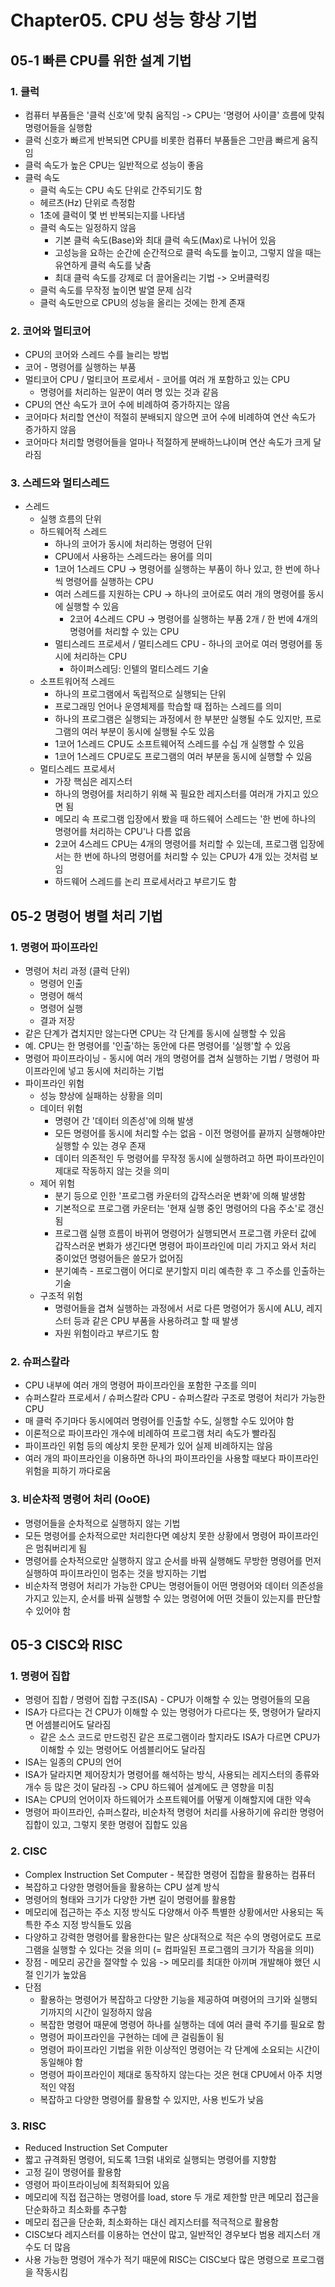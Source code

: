 # Chapter05. CPU 성능 향상 기법

## 05-1 빠른 CPU를 위한 설계 기법

### 1. 클럭

- 컴퓨터 부품들은 '클럭 신호'에 맞춰 움직임 -> CPU는 '명령어 사이클' 흐름에 맞춰 명령어들을 실행함
- 클럭 신호가 빠르게 반복되면 CPU를 비롯한 컴퓨터 부품들은 그만큼 빠르게 움직임
- 클럭 속도가 높은 CPU는 일반적으로 성능이 좋음
- 클럭 속도
  - 클럭 속도는 CPU 속도 단위로 간주되기도 함
  - 헤르츠(Hz) 단위로 측정함
  - 1초에 클럭이 몇 번 반복되는지를 나타냄
  - 클럭 속도는 일정하지 않음
    - 기본 클럭 속도(Base)와 최대 클럭 속도(Max)로 나뉘어 있음
    - 고성능을 요하는 순간에 순간적으로 클럭 속도를 높이고, 그렇지 않을 때는 유연하게 클럭 속도를 낮춤
    - 최대 클럭 속도를 강제로 더 끌어올리는 기법 -> 오버클럭킹
  - 클럭 속도를 무작정 높이면 발열 문제 심각
  - 클럭 속도만으로 CPU의 성능을 올리는 것에는 한계 존재

### 2. 코어와 멀티코어

- CPU의 코어와 스레드 수를 늘리는 방법
- 코어 - 명령어를 실행하는 부품
- 멀티코어 CPU / 멀티코어 프로세서 - 코어를 여러 개 포함하고 있는 CPU
  - 명령어를 처리하는 일꾼이 여러 명 있는 것과 같음
- CPU의 연산 속도가 코어 수에 비례하여 증가하지는 않음
- 코어마다 처리할 연산이 적절히 분배되지 않으면 코어 수에 비례하여 연산 속도가 증가하지 않음
- 코어마다 처리할 명령어들을 얼마나 적절하게 분배하느냐이며 연산 속도가 크게 달라짐

### 3. 스레드와 멀티스레드

- 스레드
  - 실행 흐름의 단위
  - 하드웨어적 스레드
    - 하나의 코어가 동시에 처리하는 명령어 단위
    - CPU에서 사용하는 스레드라는 용어를 의미
    - 1코어 1스레드 CPU -> 명령어를 실행하는 부품이 하나 있고, 한 번에 하나씩 명령어를 실행하는 CPU
    - 여러 스레드를 지원하는 CPU -> 하나의 코어로도 여러 개의 명령어를 동시에 실행할 수 있음
      - 2코어 4스레드 CPU -> 명령어를 실행하는 부품 2개 / 한 번에 4개의 명령어를 처리할 수 있는 CPU
    - 멀티스레드 프로세서 / 멀티스레드 CPU - 하나의 코어로 여러 명령어를 동시에 처리하는 CPU
      - 하이퍼스레딩: 인텔의 멀티스레드 기술
  - 소프트워어적 스레드
    - 하나의 프로그램에서 독립적으로 실행되는 단위
    - 프로그래밍 언어나 운영체제를 학습할 때 접하는 스레드를 의미
    - 하나의 프로그램은 실행되는 과정에서 한 부분만 실행될 수도 있지만, 프로그램의 여러 부분이 동시에 실행될 수도 있음
    - 1코어 1스레드 CPU도 소프트웨어적 스레드를 수십 개 실행할 수 있음
    - 1코어 1스레드 CPU로도 프로그램의 여러 부분을 동시에 실행할 수 있음
  - 멀티스레드 프로세서
    - 가장 핵심은 레지스터
    - 하나의 명령어를 처리하기 위해 꼭 필요한 레지스터를 여러개 가지고 있으면 됨
    - 메모리 속 프로그램 입장에서 봤을 때 하드웨어 스레드는 '한 번에 하나의 명령어를 처리하는 CPU'나 다름 없음
    - 2코어 4스레드 CPU는 4개의 명령어를 처리할 수 있는데, 프로그램 입장에서는 한 번에 하나의 명령어를 처리할 수 있는 CPU가 4개 있는 것처럼 보임
    - 하드웨어 스레드를 논리 프로세서라고 부르기도 함

## 05-2 명령어 병렬 처리 기법

### 1. 명령어 파이프라인

- 명령어 처리 과정 (클럭 단위)
  - 명령어 인출
  - 명령어 해석
  - 명령어 실행
  - 결과 저장
- 같은 단계가 겹치지만 않는다면 CPU는 각 단계를 동시에 실행할 수 있음
- 예. CPU는 한 명령어를 '인출'하는 동안에 다른 명령어를 '실행'할 수 있음
- 명령어 파이프라이닝 - 동시에 여러 개의 명령어를 겹쳐 실행하는 기법 / 명령어 파이프라인에 넣고 동시에 처리하는 기법
- 파이프라인 위험
  - 성능 향상에 실패하는 상황을 의미
  - 데이터 위험
    - 명령어 간 '데이터 의존성'에 의해 발생
    - 모든 명령어를 동시에 처리할 수는 없음 - 이전 명령어를 끝까지 실행해야만 실행할 수 있는 경우 존재
    - 데이터 의존적인 두 명령어를 무작정 동시에 실행하려고 하면 파이프라인이 제대로 작동하지 않는 것을 의미
  - 제어 위험
    - 분기 등으로 인한 '프로그램 카운터의 갑작스러운 변화'에 의해 발생함
    - 기본적으로 프로그램 카운터는 '현재 실행 중인 명령어의 다음 주소'로 갱신됨
    - 프로그램 실행 흐름이 바뀌어 명령어가 실행되면서 프로그램 카운터 값에 갑작스러운 변화가 생긴다면 명령어 파이프라인에 미리 가지고 와서 처리 중이었던 명령어들은 쓸모가 없어짐
    - 분기예측 - 프로그램이 어디로 분기할지 미리 예측한 후 그 주소를 인출하는 기술
  - 구조적 위험
    - 명령어들을 겹쳐 실행하는 과정에서 서로 다른 명령어가 동시에 ALU, 레지스터 등과 같은 CPU 부품을 사용하려고 할 때 발생
    - 자원 위험이라고 부르기도 함

### 2. 슈퍼스칼라

- CPU 내부에 여러 개의 명령어 파이프라인을 포함한 구조를 의미
- 슈퍼스칼라 프로세서 / 슈퍼스칼라 CPU - 슈퍼스칼라 구조로 명령어 처리가 가능한 CPU
- 매 클럭 주기마다 동시에여러 명령어를 인출할 수도, 실행할 수도 있어야 함
- 이론적으로 파이프라인 개수에 비례하여 프로그램 처리 속도가 빨라짐
- 파이프라인 위험 등의 예상치 못한 문제가 있어 실제 비례하지는 않음
- 여러 개의 파이프라인을 이용하면 하나의 파이프라인을 사용할 때보다 파이프라인 위험을 피하기 까다로움

### 3. 비순차적 명령어 처리 (OoOE)

- 명령어들을 순차적으로 실행하지 않는 기법
- 모든 명령어를 순차적으로만 처리한다면 예상치 못한 상황에서 명령어 파이프라인은 멈춰버리게 됨
- 명령어를 순차적으로만 실행하지 않고 순서를 바꿔 실행해도 무방한 명령어를 먼저 실행하여 파이프라인이 멈추는 것을 방지하는 기법
- 비순차적 명령어 처리가 가능한 CPU는 명령어들이 어떤 명령어와 데이터 의존성을 가지고 있는지, 순서를 바꿔 실행할 수 있는 명령어에 어떤 것들이 있는지를 판단할 수 있어야 함

## 05-3 CISC와 RISC

### 1. 명령어 집합

- 명령어 집합 / 명령어 집합 구조(ISA) - CPU가 이해할 수 있는 명령어들의 모음
- ISA가 다르다는 건 CPU가 이해할 수 있는 명령어가 다르다는 뜻, 명령어가 달라지면 어셈블리어도 달라짐
  - 같은 소스 코드로 만드렁진 같은 프로그램이라 할지라도 ISA가 다르면 CPU가 이해할 수 있는 명령어도 어셈블리어도 달라짐
- ISA는 일종의 CPU의 언어
- ISA가 달라지면 제어장치가 명령어를 해석하는 방식, 사용되는 레지스터의 종류와 개수 등 많은 것이 달라짐 -> CPU 하드웨어 설계에도 큰 영향을 미침
- ISA는 CPU의 언어이자 하드웨어가 소프트웨어를 어떻게 이해할지에 대한 약속
- 명령어 파이프라인, 슈퍼스칼라, 비순차적 명령어 처리를 사용하기에 유리한 명령어 집합이 있고, 그렇지 못한 명령어 집합도 있음

### 2. CISC

- Complex Instruction Set Computer - 복잡한 명령어 집합을 활용하는 컴퓨터
- 복잡하고 다양한 명령어들을 활용하는 CPU 설계 방식
- 명령어의 형태와 크기가 다양한 가변 길이 명령어를 활용함
- 메모리에 접근하는 주소 지정 방식도 다양해서 아주 특별한 상황에서만 사용되는 독특한 주소 지정 방식들도 있음
- 다양하고 강력한 명령어를 활용한다는 말은 상대적으로 적은 수의 명령어로도 프로그램을 실행할 수 있다는 것을 의미 (= 컴파일된 프로그램의 크기가 작음을 의미)
- 장점 - 메모리 공간을 절약할 수 있음 -> 메모리를 최대한 아끼며 개발해야 했던 시절 인기가 높았음
- 단점
  - 활용하는 명령어가 복잡하고 다양한 기능을 제공하여 며령어의 크기와 실행되기까지의 시간이 일정하지 않음
  - 복잡한 명령어 때문에 명령어 하나를 실행하는 데에 여러 클럭 주기를 필요로 함
  - 명령어 파이프라인을 구현하는 데에 큰 걸림돌이 됨
  - 명령어 파이프라인 기법을 위한 이상적인 명령어는 각 단계에 소요되는 시간이 동일해야 함
  - 명령어 파이프라인이 제대로 동작하지 않는다는 것은 현대 CPU에서 아주 치명적인 약점
  - 복잡하고 다양한 명령어를 활용할 수 있지만, 사용 빈도가 낮음

### 3. RISC

- Reduced Instruction Set Computer
- 짧고 규격화된 명령어, 되도록 1크럵 내외로 실행되는 명령어를 지향함
- 고정 길이 명령어를 활용함
- 영령어 파이프라이닝에 최적화되어 있음
- 메모리에 직접 접근하는 명령어를 load, store 두 개로 제한할 만큰 메모리 접근을 단순화하고 최소화를 추구함
- 메모리 접근을 단순화, 최소화하는 대신 레지스터를 적극적으로 활용함
- CISC보다 레지스터를 이용하는 연산이 많고, 일반적인 경우보다 범용 레지스터 개수도 더 많음
- 사용 가능한 명령어 개수가 적기 때문에 RISC는 CISC보다 많은 명령으로 프로그램을 작동시킴
